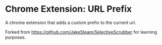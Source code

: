 # Chrome Extension: URL Prefix

A chrome extension that adds a custom prefix to the current url.

Forked from https://github.com/JakeSteam/SelectiveScrubber for learning purposes.


